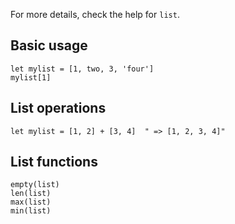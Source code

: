 ---
---

For more details, check the help for `list`.

## Basic usage

```vim
let mylist = [1, two, 3, 'four']
mylist[1]
```

## List operations

```vim
let mylist = [1, 2] + [3, 4]  " => [1, 2, 3, 4]"
```

## List functions

```vim
empty(list)
len(list)
max(list)
min(list)
```
